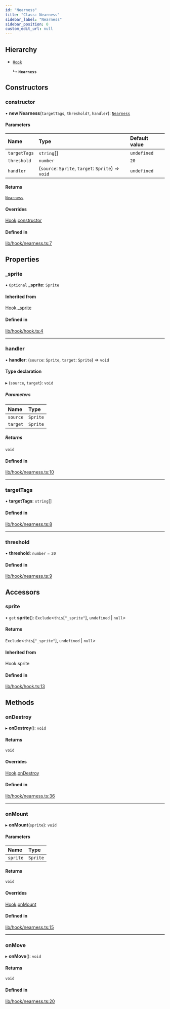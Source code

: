 ```yaml
---
id: "Nearness"
title: "Class: Nearness"
sidebar_label: "Nearness"
sidebar_position: 0
custom_edit_url: null
---
```


## Hierarchy

- [`Hook`](Hook.md)

  ↳ **`Nearness`**

## Constructors

### constructor

• **new Nearness**(`targetTags`, `threshold?`, `handler`): [`Nearness`](Nearness.md)

#### Parameters

| Name | Type | Default value |
| :------ | :------ | :------ |
| `targetTags` | `string`[] | `undefined` |
| `threshold` | `number` | `20` |
| `handler` | (`source`: `Sprite`, `target`: `Sprite`) => `void` | `undefined` |

#### Returns

[`Nearness`](Nearness.md)

#### Overrides

[Hook](Hook.md).[constructor](Hook.md#constructor)

#### Defined in

[lib/hook/nearness.ts:7](https://github.com/rycont/stadium/blob/85a354b/lib/hook/nearness.ts#L7)

## Properties

### \_sprite

• `Optional` **\_sprite**: `Sprite`

#### Inherited from

[Hook](Hook.md).[_sprite](Hook.md#_sprite)

#### Defined in

[lib/hook/hook.ts:4](https://github.com/rycont/stadium/blob/85a354b/lib/hook/hook.ts#L4)

___

### handler

• **handler**: (`source`: `Sprite`, `target`: `Sprite`) => `void`

#### Type declaration

▸ (`source`, `target`): `void`

##### Parameters

| Name | Type |
| :------ | :------ |
| `source` | `Sprite` |
| `target` | `Sprite` |

##### Returns

`void`

#### Defined in

[lib/hook/nearness.ts:10](https://github.com/rycont/stadium/blob/85a354b/lib/hook/nearness.ts#L10)

___

### targetTags

• **targetTags**: `string`[]

#### Defined in

[lib/hook/nearness.ts:8](https://github.com/rycont/stadium/blob/85a354b/lib/hook/nearness.ts#L8)

___

### threshold

• **threshold**: `number` = `20`

#### Defined in

[lib/hook/nearness.ts:9](https://github.com/rycont/stadium/blob/85a354b/lib/hook/nearness.ts#L9)

## Accessors

### sprite

• `get` **sprite**(): `Exclude`\<`this`[``"_sprite"``], `undefined` \| ``null``\>

#### Returns

`Exclude`\<`this`[``"_sprite"``], `undefined` \| ``null``\>

#### Inherited from

Hook.sprite

#### Defined in

[lib/hook/hook.ts:13](https://github.com/rycont/stadium/blob/85a354b/lib/hook/hook.ts#L13)

## Methods

### onDestroy

▸ **onDestroy**(): `void`

#### Returns

`void`

#### Overrides

[Hook](Hook.md).[onDestroy](Hook.md#ondestroy)

#### Defined in

[lib/hook/nearness.ts:36](https://github.com/rycont/stadium/blob/85a354b/lib/hook/nearness.ts#L36)

___

### onMount

▸ **onMount**(`sprite`): `void`

#### Parameters

| Name | Type |
| :------ | :------ |
| `sprite` | `Sprite` |

#### Returns

`void`

#### Overrides

[Hook](Hook.md).[onMount](Hook.md#onmount)

#### Defined in

[lib/hook/nearness.ts:15](https://github.com/rycont/stadium/blob/85a354b/lib/hook/nearness.ts#L15)

___

### onMove

▸ **onMove**(): `void`

#### Returns

`void`

#### Defined in

[lib/hook/nearness.ts:20](https://github.com/rycont/stadium/blob/85a354b/lib/hook/nearness.ts#L20)
